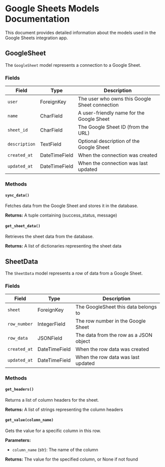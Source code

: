 # Google Sheets Models Documentation

This document provides detailed information about the models used in the Google Sheets integration app.

## GoogleSheet

The `GoogleSheet` model represents a connection to a Google Sheet.

### Fields

| Field | Type | Description |
|-------|------|-------------|
| `user` | ForeignKey | The user who owns this Google Sheet connection |
| `name` | CharField | A user-friendly name for the Google Sheet |
| `sheet_id` | CharField | The Google Sheet ID (from the URL) |
| `description` | TextField | Optional description of the Google Sheet |
| `created_at` | DateTimeField | When the connection was created |
| `updated_at` | DateTimeField | When the connection was last updated |

### Methods

#### `sync_data()`

Fetches data from the Google Sheet and stores it in the database.

**Returns:** A tuple containing (success_status, message)

#### `get_sheet_data()`

Retrieves the sheet data from the database.

**Returns:** A list of dictionaries representing the sheet data

## SheetData

The `SheetData` model represents a row of data from a Google Sheet.

### Fields

| Field | Type | Description |
|-------|------|-------------|
| `sheet` | ForeignKey | The GoogleSheet this data belongs to |
| `row_number` | IntegerField | The row number in the Google Sheet |
| `row_data` | JSONField | The data from the row as a JSON object |
| `created_at` | DateTimeField | When the row data was created |
| `updated_at` | DateTimeField | When the row data was last updated |

### Methods

#### `get_headers()`

Returns a list of column headers for the sheet.

**Returns:** A list of strings representing the column headers

#### `get_value(column_name)`

Gets the value for a specific column in this row.

**Parameters:**
- `column_name` (str): The name of the column

**Returns:** The value for the specified column, or None if not found